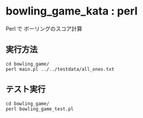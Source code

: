 # bowling_game_kata : perl

Perl で ボーリングのスコア計算

## 実行方法

```
cd bowling_game/
perl main.pl ../../testdata/all_ones.txt 
```

## テスト実行

```
cd bowling_game/
perl bowling_game_test.pl
```
